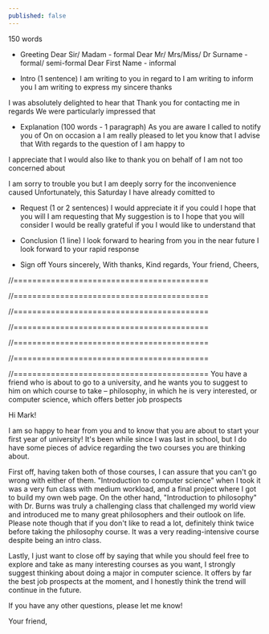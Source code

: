 ```yaml
---
published: false
---
```

150 words

- Greeting
Dear Sir/ Madam - formal
Dear Mr/ Mrs/Miss/ Dr Surname - formal/ semi-formal
Dear First Name - informal

- Intro (1 sentence)
I am writing to you in regard to
I am writing to inform you
I am writing to express my sincere thanks

I was absolutely delighted to hear that
Thank you for contacting me in regards
We were particularly impressed that

- Explanation (100 words - 1 paragraph) 
As you are aware
I called to notify you of
On on occasion a
I am really pleased to let you know that
I advise that
With regards to the question of
I am happy to

I appreciate that
I would also like to thank you on behalf of
I am not too concerned about

I am sorry to trouble you but
I am deeply sorry for the inconvenience caused
Unfortunately, this Saturday I have already comitted to

- Request (1 or 2 sentences)
I would appreciate it if you could
I hope that you will
I am requesting that
My suggestion is to
I hope that you will consider
I would be really grateful if you
I would like to understand that

- Conclusion (1 line)
I look forward to hearing from you in the near future
I look forward to your rapid response

- Sign off
Yours sincerely,
With thanks,
Kind regards,
Your friend,
Cheers,

//==========================================
<!-- You had a very good experience in a local restaurant with your family. Write a letter to a newspaper to tell them about it, describe what you liked about it, and why you think the restaurant is worth visiting.

Dear Sir/Madam,

I am writing to inform you about the excellent service that I recently received at the Pizza Italiana restaurant.

As you may know, this is a new restaurant that opened last month and as far as I know, it is the only Italians-owned in our town. I am happy to let you know that the quality of the food is excellent. Having been to Italy several times before, I knew what authentic Italian cuisine is supposed to taste like ; it is certainly not an easy standard to adhere to. Pizza Italiana did not disappoint in this regard, serving only the most freshly-baked pizzas and homemade pasta. Additionally, the ambiance when I was there was pleasant with classical Italian music, making it an ideal spot for romantic evenings.

I would appreciate it if you could publish my review of the restaurant so that more people know and have a chance to try Italian cuisine right in the heart of Hanoi.

Kind regards !-->

//==========================================
<!-- A friend wants to spend a four-week holiday in your country and has written asking for advice about the trip. Write a letter to your friend. In your letter: offer to find somewhere to stay, give advice about what to do, give information about what clothes to bring.

Dear Mark,

I was absolutely delighted to hear that you are able to finally come and visit Vietnam this Christmas. Since this will be your first time here, I'd like to offer you some pieces of advice to best prepare for it.

First of all, I advise you to look for accommodations near the West Lake area. They are near the downtown area, where most of the activities are, yet distant enough from the city center for you to not be bothered by the constant traffic noise. Next, as you may know, winter in Hanoi can get quite cold and windy. Thus, I suggest bringing warm clothes and a pair of ear warmers since you will likely be walking or commuting by motorbike a lot.

If you are interested in exploring authentic Vietnamese cuisine, please find a list of my favorite places attached; I can't wait to take you to some of them! There's also a famous beach an hour away from Hanoi that I can take you to on the weekend. Would that be something that you'll be interested in?

I look forward to seeing you!

Your friend, !-->

//==========================================
<!-- You will move to a new city because of your work. Ask some friends who live there for help finding accommodation. Tell them where you would like to live. Tell them the type of accommodation you are looking for.

Dear Alice,

I am really pleased to let you know that I will be relocating to New York at the end of November for work. Knowing that you have already lived there for more than five years, I thought I would ask you for some pieces of advice on finding a suitable place to live.

First of all, I live by myself, so realistically I don't need anything more than a single bedroom and ideally a proper kitchen. My budget is around $2,000, which as far as I know is not a lot for New York; because of this, I'm more than willing live in a shared space. My two main priorities are a safe neighborhood and close proximity to a subway station. Anything better than this is an added bonus for me as I live quite simply and frugally.

Based on the information that I have provided, which area of the city would you suggest I look into. Additionally, are there any websites or online groups that I should join for further information? I would be really grateful if you could get back to me soon. Thank you!

Your friend, !-->

//==========================================
<!-- You hired a car from a rental company and while you were driving on holiday, you have a small accident. You will have to write a report to the company to explain it. You need to explain the following:
1. Where you hired it and when? 2. Describe how the accident happened? 3. What you did after the accident?

Dear Sir/Madam,

I am writing to inform you about a minor accident that has occured to the vehicle I rented from your company.

The accident happened at around 5pm, yesterday afternoon, August the 20th. At the intersection between Main Street and Market Street, I was slowly decelerating to stop for the red light while all of a sudden the delivery person behind me decided to run the light. As he went through the tiny gap between my car and the sidewalk, his bike made contact and left a scratch on my vehicle.

The damage is minor but I thought it was something I should let you know. The person who caused the damage unfortunately did not stop to check on it, but I managed to get his plate number on my dash cam. Please let me know if you need the footage or anything else from me. I am sorry for any inconvenience caused.

Kind regards, !-->

//==========================================
<!-- You asked the bank for a new chequebook two weeks ago but you haven’t received anything. Write a letter to the manager complaining about the service. Say how and when you ordered the chequebook. Tell them when you need the chequebook by and ask the manager to send it to you before this date.

Dear Sir/Madam,

I am writing to you in regard to the chequebook request I have made two weeks ago. As of today, I still have not received it and I would like to ask for an update and an explanation for this delay.

I have submitted all of the necessary forms on August 20th via your web portal, which said that the chequebook would be delivered in seven business days. At the beginning of last week (eight business days after my first request), I have called your customer service and received the answer that there was a server error and that I would receive it within the next five days. However, today after two weeks, I still have not had it delivered to me.

I am requesting that the chequebook delivered to me as soon as possible as I need it for a very important housing payment. The deadline of the payment is approaching and I cannot afford to wait any longer.

With thanks, !-->

//==========================================
<!-- Write a letter to complain about a dangerous situation when some adolescents let their dogs run wild in public.

Dear Sir/Madam,

I am writing to the director board of Hyde Park in regard to an incident involving an irresponsible group of dog owners at your park that happened this morning, August 20th.

At around 9 AM, I was leisurely strolling in the park as usual when I heard some loud, chaotic dog barkings. Soon I realized there were three unleashed bull dogs chasing each other around the flower garden area. Given that this is an aggressive dog breed, many people in the park were disturbed by their uncontrolled presence. It took me another moment to locate the dog owners, who were a group of teenagers. After a few people and I tried to convince them to leash the dogs, they finally complied.

As a frequent visiter of your park, I hope that you will consider putting more warnings in the park that no unleased big dogs should be allowed. These types of dogs can be very dangerous to everyone, especially those who cannot defend themselves such as young kids or the elderly.

Kind regards, !-->

//==========================================
You have a friend who is about to go to a university, and he wants you to suggest to him on which course to take – philosophy, in which he is very interested, or computer science, which offers better job prospects

Hi Mark!

I am so happy to hear from you and to know that you are about to start your first year of university! It's been while since I was last in school, but I do have some pieces of advice regarding the two courses you are thinking about.

First off, having taken both of those courses, I can assure that you can't go wrong with either of them. "Introduction to computer science" when I took it was a very fun class with medium workload, and a final project where I got to build my own web page. On the other hand, "Introduction to philosophy" with Dr. Burns was truly a challenging class that challenged my world view and introduced me to many great philosophers and their outlook on life. Please note though that if you don't like to read a lot, definitely think twice before taking the philosophy course. It was a very reading-intensive course despite being an intro class. 

Lastly, I just want to close off by saying that while you should feel free to explore and take as many interesting courses as you want, I strongly suggest thinking about doing a major in computer science. It offers by far the best job prospects at the moment, and I honestly think the trend will continue in the future.

If you have any other questions, please let me know!

Your friend,